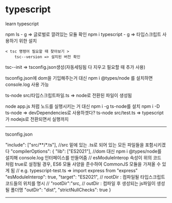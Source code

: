 # typescript
learn typescript


npm ls - g => 글로벌로 깔려있는 모듈 확인
npm i typescript - g => 타입스크립트 사용하기 위한 설치

    < tsc 명령어 필요할 때 찾아보기 >
        tsc--version => 설치된 버전 확인
tsc--init => tsconfig.json생성(자동세팅됨 다 지우고 필요할 때 추가 사용)

tsconfig.json에 dom을 기입해주는거 대신
npm i @types/node 를 설치하면 console.log 사용 가능

ts-node src/타입스크립트파일.ts => node로 전환된 파일이 생성됨

node app.js 처럼 노드를 실행시키는 거 대신
npm i -g ts-node를 설치
npm i -D ts-node => devDependencies로 사용하겟다?
ts-node src/test.ts => typescript가 nodejs로 전환되면서 실행까지
______________

tsconfig.json

"include": ["src/**/*.ts"], //src 밑에 있는 .ts로 되어 있는 모든 파일들을 포함시키겠다
  "compilerOptions": {
    "lib": ["ES2021"], //dom 대신  npm i @types/node를 설치해 console.log 인터페이스를 만들어줌
    // esModuleInterop 속성이 위의 코드 처럼 true로 설정될 경우, ES6 모듈 사양을 준수하여 CommonJS 모듈을 가져올 수 있게 됨
    // e.g. typescript-test.ts => import express from "express"
    "esModuleInterop": true,
    "target": "ES2021",
    // rootDir : 컴파일될 타입스크립트 코드들의 위치를 명시
    // "rootDir":"src,
    // outDir : 컴파일 후 생성되는 js파일이 생성될 폴더명
    "outDir": "dist",
    "strictNullChecks": true
  }

_____
